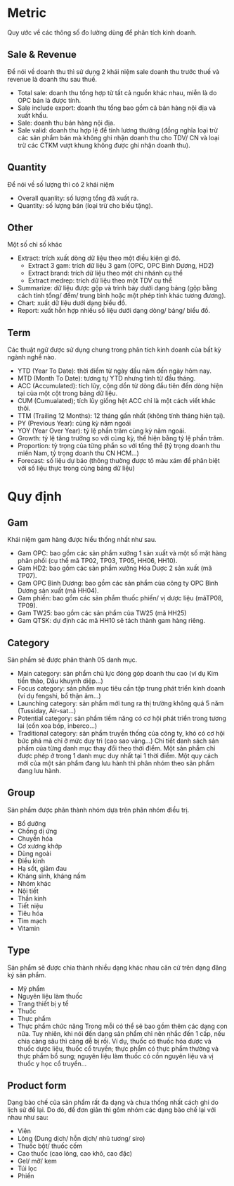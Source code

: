 # Metric
Quy ước về các thông số đo lường dùng để phân tích kinh doanh.

## Sale & Revenue
Để nói về doanh thu thì sử dụng 2 khái niệm sale doanh thu trước thuế và revenue là doanh thu sau thuế.
- Total sale: doanh thu tổng hợp từ tất cả nguồn khác nhau, miễn là do OPC bán là được tính.
- Sale include export: doanh thu tổng bao gồm cả bán hàng nội địa và xuất khẩu.
- Sale: doanh thu bán hàng nội địa.
- Sale valid: doanh thu hợp lệ để tính lương thưởng (đồng nghĩa loại trừ các sản phẩm bán mà không ghi nhận doanh thu cho TDV/ CN và loại trừ các CTKM vượt khung không được ghi nhận doanh thu).

## Quantity
Để nói về số lượng thì có 2 khái niệm
- Overall quanlity: số lượng tổng đã xuất ra.
- Quantity: số lượng bán (loại trừ cho biếu tặng).

## Other
Một số chỉ số khác
- Extract: trích xuất dòng dữ liệu theo một điều kiện gì đó.
  - Extract 3 gam: trích dữ liệu 3 gam (OPC, OPC Bình Dương, HD2)
  - Extract brand: trích dữ liệu theo một chi nhánh cụ thể
  - Extract medrep: trích dữ liệu theo một TDV cụ thể
- Summarize: dữ liệu được gộp và trình bày dưới dạng bảng (gộp bằng cách tính tổng/ đếm/ trung bình hoặc một phép tính khác tương đương).
- Chart: xuất dữ liệu dưới dạng biểu đồ.
- Report: xuất hỗn hợp nhiều số liệu dưới dạng dòng/ bảng/ biểu đồ.

## Term
Các thuật ngữ được sử dụng chung trong phân tích kinh doanh của bất kỳ ngành nghề nào.
- YTD (Year To Date): thời điểm từ ngày đầu năm đến ngày hôm nay.
- MTD (Month To Date): tương tự YTD nhưng tính từ đầu tháng.
- ACC (Accumulated): tích lũy, cộng dồn từ dòng đầu tiên đến dòng hiện tại của một cột trong bảng dữ liệu.
- CUM (Cumualated); tích lũy giống hệt ACC chỉ là một cách viết khác thôi.
- TTM (Trailing 12 Months): 12 tháng gần nhất (không tính tháng hiện tại).
- PY (Previous Year): cùng kỳ năm ngoái
- YOY (Year Over Year): tỷ lệ phần trăm cùng kỳ năm ngoái.
- Growth: tỷ lệ tăng trưởng so với cùng kỳ, thể hiện bằng tỷ lệ phần trăm.
- Proportion: tỷ trọng của từng phần so với tổng thể (tỷ trọng doanh thu miền Nam, tỷ trọng doanh thu CN HCM...)
- Forecast: số liệu dự báo (thông thường được tô màu xám để phân biệt với số liệu thực trong cùng bảng dữ liệu)

# Quy định
## Gam
Khái niệm gam hàng được hiểu thống nhất như sau.
- Gam OPC: bao gồm các sản phẩm xưởng 1 sản xuất và một số mặt hàng phân phối (cụ thể mã TP02, TP03, TP05, HH06, HH10).
- Gam HD2: bao gồm các sản phẩm xưởng Hóa Dược 2 sản xuất (mã TP07).
- Gam OPC Bình Dương: bao gồm các sản phẩm của công ty OPC Bình Dương sản xuất (mã HH04).
- Gam phiến: bao gồm các sản phẩm thuốc phiến/ vị dược liệu (mãTP08, TP09).
- Gam TW25: bao gồm các sản phẩm của TW25 (mã HH25)
- Gam QTSK: dự định các mã HH10 sẽ tách thành gam hàng riêng.

## Category
Sản phẩm sẽ được phân thành 05 danh mục.
- Main category: sản phẩm chủ lực đóng góp doanh thu cao (ví dụ Kim tiền thảo, Dầu khuynh diệp...)
- Focus category: sản phẩm mục tiêu cần tập trung phát triển kinh doanh (ví dụ fengshi, bổ thận âm...)
- Launching category: sản phẩm mới tung ra thị trường không quá 5 năm (Tussiday, Air-sat...)
- Potential category: sản phẩm tiềm năng có cơ hội phát triển trong tương lai (cồn xoa bóp, inberco...)
- Traditional category: sản phẩm truyền thống của công ty, khó có cơ hội bức phá mà chỉ ở mức duy trì (cao sao vàng...)
Chi tiết danh sách sản phẩm của từng danh mục thay đổi theo thời điểm. Một sản phẩm chỉ được phép ở trong 1 danh mục duy nhất tại 1 thời điểm. Một quy cách mới của một sản phẩm đang lưu hành thì phân nhóm theo sản phẩm đang lưu hành.

## Group
Sản phẩm được phân thành nhóm dựa trên phân nhóm điều trị.
- Bổ dưỡng
- Chống dị ứng
- Chuyển hóa
- Cơ xương khớp
- Dùng ngoài
- Điều kinh
- Hạ sốt, giảm đau
- Kháng sinh, kháng nấm
- Nhóm khác
- Nội tiết
- Thần kinh
- Tiết niệu
- Tiêu hóa
- Tim mạch
- Vitamin

## Type
Sản phẩm sẽ được chia thành nhiều dạng khác nhau căn cứ trên dạng đăng ký sản phẩm.
- Mỹ phẩm
- Nguyên liệu làm thuốc
- Trang thiết bị y tế
- Thuốc
- Thực phẩm
- Thực phẩm chức năng
Trong mỗi có thể sẽ bao gồm thêm các dạng con nữa. Tuy nhiên, khi nói đến dạng sản phẩm chỉ nên nhắc đến 1 cấp, nếu chia càng sâu thì càng dễ bị rối. Ví dụ, thuốc có thuốc hóa dược và thuốc dược liệu, thuốc cổ truyền; thực phẩm có thực phẩm thường và thực phẩm bổ sung; nguyên liệu làm thuốc có cồn nguyên liệu và vị thuốc y học cổ truyền...

## Product form
Dạng bào chế của sản phẩm rất đa dạng và chưa thống nhất cách ghi do lịch sử để lại. Do đó, để đơn giản thì gôm nhóm các dạng bào chế lại với nhau như sau:
- Viên
- Lỏng (Dung dịch/ hỗn dịch/ nhũ tương/ siro)
- Thuốc bột/ thuốc cốm
- Cao thuốc (cao lỏng, cao khô, cao đặc)
- Gel/ mỡ/ kem
- Túi lọc
- Phiến


